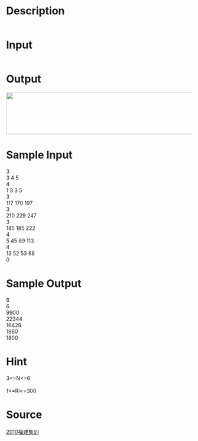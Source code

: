 
# Description

<div class="content"><p><img alt="" src="/source/bzoj/2515/img/aHR0cHM6Ly9seWRzeS5jb20vSnVkZ2VPbmxpbmUvdXBsb2FkLzIwMTExMS8xKDEpLmpwZw==.jpg"/></p></div>

# Input

<div class="content"><p><img alt="" src="/source/bzoj/2515/img/aHR0cHM6Ly9seWRzeS5jb20vSnVkZ2VPbmxpbmUvdXBsb2FkLzIwMTExMS8yKDEpLmpwZw==.jpg"/></p></div>

# Output

<div class="content"><p><img height="113" alt="" width="751" src="/source/bzoj/2515/img/aHR0cHM6Ly9seWRzeS5jb20vSnVkZ2VPbmxpbmUvdXBsb2FkLzIwMTExMS8zKDEpLmpwZw==.jpg"/></p></div>

# Sample Input

<div class="content"><span class="sampledata">3<br/>
3 4 5<br/>
4<br/>
1 3 3 5<br/>
3<br/>
117 170 197<br/>
3<br/>
210 229 247<br/>
3<br/>
185 185 222<br/>
4<br/>
5 45 89 113<br/>
4<br/>
13 52 53 68<br/>
0<br/>
</span></div>

# Sample Output

<div class="content"><span class="sampledata">6<br/>
6<br/>
9900<br/>
22344<br/>
16428<br/>
1980<br/>
1800<br/>
</span></div>

# Hint

<div class="content"><p></p><p>3&lt;=N&lt;=6<br/><br/>
1&lt;=Ri&lt;=300</p><p></p></div>

# Source

<div class="content"><p><a href="problemset.php?search=2010福建集训">2010福建集训</a></p></div>

